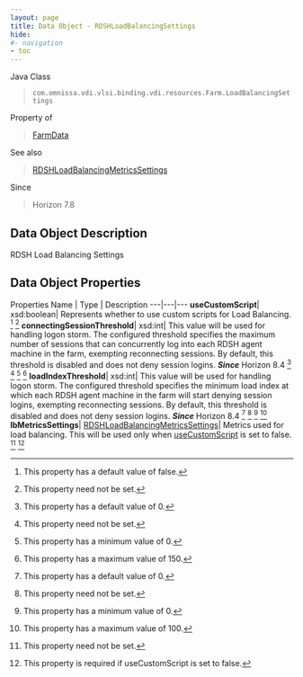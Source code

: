 ```yaml
---
layout: page
title: Data Object - RDSHLoadBalancingSettings
hide:
#- navigation
- toc
---
```






Java Class
> `com.omnissa.vdi.vlsi.binding.vdi.resources.Farm.LoadBalancingSettings`

Property of
> [FarmData](vdi.resources.Farm.FarmData.md#field_detail)

See also
> [RDSHLoadBalancingMetricsSettings](vdi.resources.Farm.LoadBalancingMetricsSettings.md)

Since
> Horizon 7.8


## Data Object Description

RDSH Load Balancing Settings

## Data Object Properties
Properties
Name |  Type |  Description
---|---|---
**useCustomScript**|  xsd:boolean|  Represents whether to use custom scripts for Load Balancing. [^5] [^1]
**connectingSessionThreshold**|  xsd:int|  This value will be used for handling logon storm. The configured threshold specifies the maximum number of sessions that can concurrently log into each RDSH agent machine in the farm, exempting reconnecting sessions. By default, this threshold is disabled and does not deny session logins.  **_Since_** Horizon 8.4 [^19] [^1] [^72] [^116]
**loadIndexThreshold**|  xsd:int|  This value will be used for handling logon storm. The configured threshold specifies the minimum load index at which each RDSH agent machine in the farm will start denying session logins, exempting reconnecting sessions. By default, this threshold is disabled and does not deny session logins.  **_Since_** Horizon 8.4 [^19] [^1] [^72] [^115]
**lbMetricsSettings**| [RDSHLoadBalancingMetricsSettings](vdi.resources.Farm.LoadBalancingMetricsSettings.md)|  Metrics used for load balancing. This will be used only when [useCustomScript](vdi.resources.Farm.LoadBalancingSettings.md#useCustomScript) is set to false. [^1] [^117]
 


 


[^1]: This property need not be set.
[^5]: This property has a default value of false.
[^19]: This property has a default value of 0.
[^72]: This property has a minimum value of 0.
[^115]: This property has a maximum value of 100.
[^116]: This property has a maximum value of 150.
[^117]: This property is required if useCustomScript is set to false.